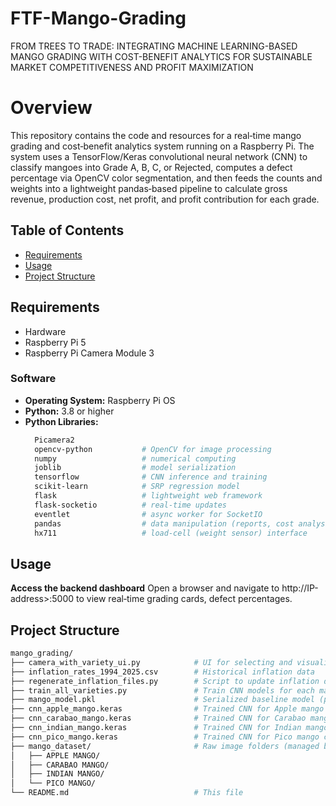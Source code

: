 # FTF-Mango-Grading

FROM TREES TO TRADE: INTEGRATING MACHINE LEARNING-BASED MANGO GRADING WITH COST-BENEFIT ANALYTICS FOR SUSTAINABLE MARKET COMPETITIVENESS AND PROFIT MAXIMIZATION

# Overview

This repository contains the code and resources for a real‑time mango grading and cost‑benefit analytics system running on a Raspberry Pi. The system uses a TensorFlow/Keras convolutional neural network (CNN) to classify mangoes into Grade A, B, C, or Rejected, computes a defect percentage via OpenCV color segmentation, and then feeds the counts and weights into a lightweight pandas‑based pipeline to calculate gross revenue, production cost, net profit, and profit contribution for each grade.

## Table of Contents
- [Requirements](#requirements)
- [Usage](#usage)
- [Project Structure](#project-structure)

## Requirements
- Hardware
- Raspberry Pi 5
- Raspberry Pi Camera Module 3

### Software
- **Operating System:** Raspberry Pi OS
- **Python:** 3.8 or higher
- **Python Libraries:**
  ```bash
    Picamera2
    opencv-python           # OpenCV for image processing
    numpy                   # numerical computing
    joblib                  # model serialization
    tensorflow              # CNN inference and training
    scikit-learn            # SRP regression model
    flask                   # lightweight web framework
    flask-socketio          # real-time updates
    eventlet                # async worker for SocketIO
    pandas                  # data manipulation (reports, cost analysis)
    hx711                   # load-cell (weight sensor) interface

## Usage
**Access the backend dashboard**
   Open a browser and navigate to http://IP-address>:5000 to view real‑time grading cards, defect percentages.

## Project Structure
```bash
mango_grading/
├── camera_with_variety_ui.py            # UI for selecting and visualizing mango variety
├── inflation_rates_1994_2025.csv        # Historical inflation data
├── regenerate_inflation_files.py        # Script to update inflation datasets
├── train_all_varieties.py               # Train CNN models for each mango variety
├── mango_model.pkl                      # Serialized baseline model (pickle)
├── cnn_apple_mango.keras                # Trained CNN for Apple mango classification
├── cnn_carabao_mango.keras              # Trained CNN for Carabao mango classification
├── cnn_indian_mango.keras               # Trained CNN for Indian mango classification
├── cnn_pico_mango.keras                 # Trained CNN for Pico mango classification
├── mango_dataset/                       # Raw image folders (managed by Git LFS)
│   ├── APPLE MANGO/
│   ├── CARABAO MANGO/
│   ├── INDIAN MANGO/
│   └── PICO MANGO/
└── README.md                            # This file
   
